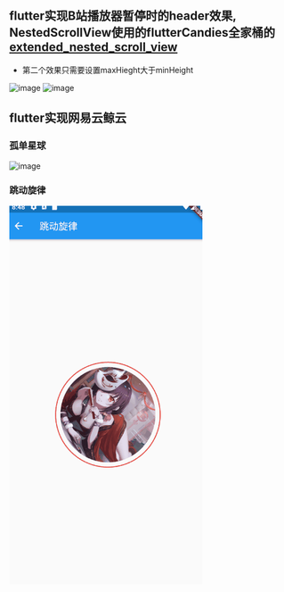 

## flutter实现B站播放器暂停时的header效果, NestedScrollView使用的flutterCandies全家桶的 [extended_nested_scroll_view](https://github.com/fluttercandies/extended_nested_scroll_view)

- 第二个效果只需要设置maxHieght大于minHeight

![image](https://github.com/zafkielkurumi/bilibili_player_header/blob/master/screenShots/1.gif)
![image](https://github.com/zafkielkurumi/bilibili_player_header/blob/master/screenShots/2.gif)




## flutter实现网易云鲸云
### 孤单星球
![image](https://github.com/zafkielkurumi/bilibili_player_header/blob/master/screenShots/3.gif)
### 跳动旋律
![image](https://github.com/zafkielkurumi/bilibili_player_header/blob/master/screenShots/4.gif)